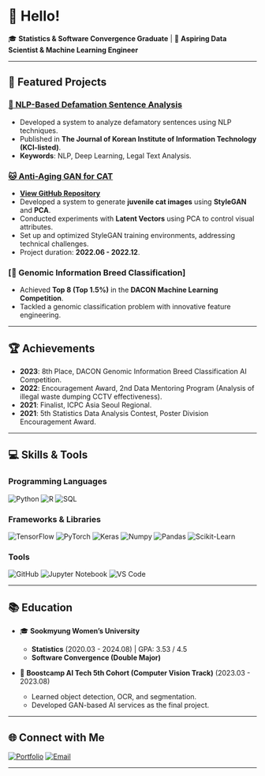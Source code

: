 # 👋 Hello!

🎓 **Statistics & Software Convergence Graduate** | 🎯 **Aspiring Data Scientist & Machine Learning Engineer**

---

## 🚀 Featured Projects

### [📁 NLP-Based Defamation Sentence Analysis](https://www.dbpia.co.kr/Journal/articleDetail?nodeId=NODE11481224)
- Developed a system to analyze defamatory sentences using NLP techniques.
- Published in **The Journal of Korean Institute of Information Technology (KCI-listed)**.
- **Keywords**: NLP, Deep Learning, Legal Text Analysis.

### [🐱 Anti-Aging GAN for CAT](https://github.com/noooey/AntiAginGAN-for-Cat.git)
- **[View GitHub Repository](https://github.com/noooey/AntiAginGAN-for-Cat.git)**  
- Developed a system to generate **juvenile cat images** using **StyleGAN** and **PCA**.  
- Conducted experiments with **Latent Vectors** using PCA to control visual attributes.  
- Set up and optimized StyleGAN training environments, addressing technical challenges.  
- Project duration: **2022.06 - 2022.12**.  

### [🌾 Genomic Information Breed Classification]
- Achieved **Top 8 (Top 1.5%)** in the **DACON Machine Learning Competition**.
- Tackled a genomic classification problem with innovative feature engineering.
---

## 🏆 Achievements

- **2023**: 8th Place, DACON Genomic Information Breed Classification AI Competition.
- **2022**: Encouragement Award, 2nd Data Mentoring Program (Analysis of illegal waste dumping CCTV effectiveness).
- **2021**: Finalist, ICPC Asia Seoul Regional.
- **2021**: 5th Statistics Data Analysis Contest, Poster Division Encouragement Award.

---

## 💻 Skills & Tools

### Programming Languages
![Python](https://img.shields.io/badge/-Python-3776AB?logo=python&logoColor=white)
![R](https://img.shields.io/badge/-R-276DC3?logo=r&logoColor=white)
![SQL](https://img.shields.io/badge/-SQL-4479A1?logo=mysql&logoColor=white)

### Frameworks & Libraries
![TensorFlow](https://img.shields.io/badge/-TensorFlow-FF6F00?logo=tensorflow&logoColor=white)
![PyTorch](https://img.shields.io/badge/-PyTorch-EE4C2C?logo=pytorch&logoColor=white)
![Keras](https://img.shields.io/badge/-Keras-D00000?logo=keras&logoColor=white)
![Numpy](https://img.shields.io/badge/-Numpy-013243?logo=numpy&logoColor=white)
![Pandas](https://img.shields.io/badge/-Pandas-150458?logo=pandas&logoColor=white)
![Scikit-Learn](https://img.shields.io/badge/-Scikit--Learn-F7931E?logo=scikit-learn&logoColor=white)

### Tools
![GitHub](https://img.shields.io/badge/-GitHub-181717?logo=github&logoColor=white)
![Jupyter Notebook](https://img.shields.io/badge/-Jupyter-F37626?logo=jupyter&logoColor=white)
![VS Code](https://img.shields.io/badge/-VS%20Code-007ACC?logo=visual-studio-code&logoColor=white)

---

## 📚 Education

- 🎓 **Sookmyung Women’s University**  
  - **Statistics** (2020.03 - 2024.08) | GPA: 3.53 / 4.5  
  - **Software Convergence (Double Major)**  

- 📖 **Boostcamp AI Tech 5th Cohort (Computer Vision Track)** (2023.03 - 2023.08)  
  - Learned object detection, OCR, and segmentation.
  - Developed GAN-based AI services as the final project.

---

## 🌐 Connect with Me

[![Portfolio](https://img.shields.io/badge/-Portfolio-FF5722?style=flat-square&logo=Google-Chrome&logoColor=white)](https://sly-quark-313.notion.site/a851b28daf6d4fb3bfc534468ef9d21c?pvs=4)
[![Email](https://img.shields.io/badge/-Email-D14836?style=flat-square&logo=Gmail&logoColor=white)](mailto:kijh30123@naver.com) 

---


